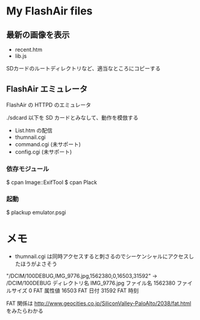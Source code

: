 My FlashAir files
=================

## 最新の画像を表示

 *  recent.htm
 *  lib.js

SDカードのルートディレクトリなど、適当なところにコピーする


## FlashAir エミュレータ

FlashAir の HTTPD のエミュレータ

./sdcard 以下を SD カードとみなして、動作を模倣する

 *  List.htm の配信
 *  thumnail.cgi
 *  command.cgi (未サポート)
 *  config.cgi (未サポート)

### 依存モジュール

  $ cpan Image::ExifTool
  $ cpan Plack

### 起動

  $ plackup emulator.psgi


メモ
====

 * thumnail.cgi は同時アクセスすると刺さるのでシーケンシャルにアクセスしたほうがよさそう


"/DCIM/100DEBUG,IMG_9776.jpg,1562380,0,16503,31592"
  ->
    /DCIM/100DEBUG
      ディレクトリ名
    IMG_9776.jpg
      ファイル名
    1562380
      ファイルサイズ
    0
      FAT 属性値
    16503
      FAT 日付
    31592
      FAT 時刻

FAT 関係は http://www.geocities.co.jp/SiliconValley-PaloAlto/2038/fat.html をみたらわかる

